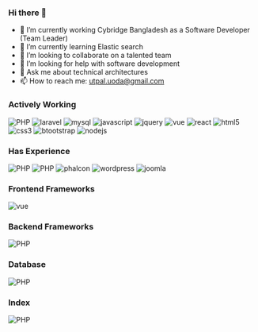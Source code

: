 ### Hi there 👋

- 🔭 I’m currently working Cybridge Bangladesh as a Software Developer (Team Leader)
- 🌱 I’m currently learning Elastic search
- 👯 I’m looking to collaborate on a talented team
- 🤔 I’m looking for help with software development
- 💬 Ask me about technical architectures
- 📫 How to reach me: utpal.uoda@gmail.com

### Actively Working 
![PHP](https://img.shields.io/badge/php-black?logo=php&style=for-the-badge) ![laravel](https://img.shields.io/badge/laravel-black?logo=laravel&style=for-the-badge) ![mysql](https://img.shields.io/badge/mysql-black?logo=mysql&style=for-the-badge) ![javascript](https://img.shields.io/badge/javascript-black?logo=javascript&style=for-the-badge) ![jquery](https://img.shields.io/badge/jquery-black?logo=jquery&style=for-the-badge) ![vue](https://img.shields.io/badge/vue-black?logo=vue&style=for-the-badge) ![react](https://img.shields.io/badge/react-black?logo=react&style=for-the-badge) ![html5](https://img.shields.io/badge/html5-black?logo=html5&style=for-the-badge) ![css3](https://img.shields.io/badge/css3-black?logo=css3&style=for-the-badge) ![btootstrap](https://img.shields.io/badge/bootstrap-black?logo=bootstrap&style=for-the-badge) ![nodejs](https://img.shields.io/badge/nodejs-black?logo=nodejs&style=for-the-badge) 

### Has Experience
![PHP](https://img.shields.io/badge/cakephp-black?logo=cakephp&style=for-the-badge) ![PHP](https://img.shields.io/badge/fuelphp-black?logo=fuelphp&style=for-the-badge) ![phalcon](https://img.shields.io/badge/phalcon-black?logo=phalcon&style=for-the-badge) ![wordpress](https://img.shields.io/badge/wordpress-black?logo=wordpress&style=for-the-badge) ![joomla](https://img.shields.io/badge/joomla-black?logo=joomla&style=for-the-badge) 

### Frontend Frameworks
![vue](https://img.shields.io/badge/vuejs-black?logo=vuejs&style=for-the-badge)

### Backend Frameworks
![PHP](https://img.shields.io/badge/cakephp-black?logo=cakephp&style=for-the-badge)

### Database
![PHP](https://img.shields.io/badge/mysql-black?logo=mysql&style=for-the-badge)

### Index
![PHP](https://img.shields.io/badge/elasticsearch-black?logo=elasticsearch&style=for-the-badge)


